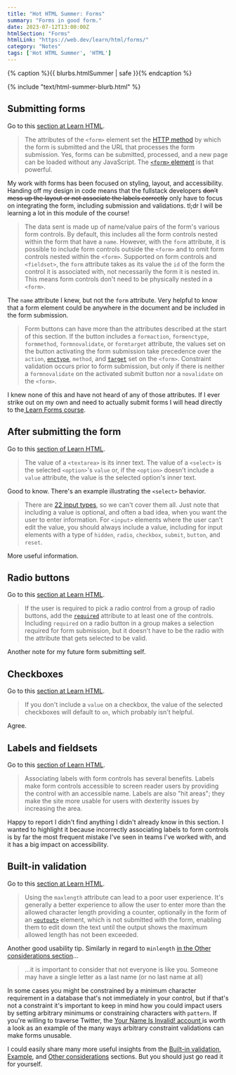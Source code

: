 ```yaml
---
title: "Hot HTML Summer: Forms"
summary: "Forms in good form."
date: 2023-07-12T13:00:00Z
htmlSection: "Forms"
htmlLink: "https://web.dev/learn/html/forms/"
category: "Notes"
tags: ['Hot HTML Summer', 'HTML']
---
```

{% caption %}{{ blurbs.htmlSummer | safe }}{% endcaption %}

{% include "text/html-summer-blurb.html" %}

## Submitting forms

Go to this [section at Learn HTML](https://web.dev/learn/html/forms/#submitting-forms).

> The attributes of the `<form>` element set the [HTTP method](https://web.dev/learn/forms/form-element/#how-is-the-data-transferred) by which the form is submitted and the URL that processes the form submission. Yes, forms can be submitted, processed, and a new page can be loaded without any JavaScript. The [`<form>` element](https://web.dev/learn/forms/form/) is that powerful.

My work with forms has been focused on styling, layout, and accessibility. Handing off my design in code means that the fullstack developers ~~don't mess up the layout or not associate the labels correctly~~ only have to focus on integrating the form, including submission and validations. tl;dr I will be learning a lot in this module of the course! 

> The data sent is made up of name/value pairs of the form's various form controls. By default, this includes all the form controls nested within the form that have a `name`. However, with the `form` attribute, it is possible to include form controls outside the `<form>` and to omit form controls nested within the `<form>`. Supported on form controls and `<fieldset>`, the `form` attribute takes as its value the `id` of the form the control it is associated with, not necessarily the form it is nested in. This means form controls don't need to be physically nested in a `<form>`.

The `name` attribute I knew, but not the `form` attribute. Very helpful to know that a form element could be anywhere in the document and be included in the form submission.

> Form buttons can have more than the attributes described at the start of this section. If the button includes a `formaction`, `formenctype`, `formmethod`, `formnovalidate`, or `formtarget` attribute, the values set on the button activating the form submission take precedence over the `action`, [`enctype`](https://web.dev/learn/forms/form/#enable-users-to-submit-files), `method`, and [`target`](https://web.dev/learn/html/attributes/) set on the `<form>`. Constraint validation occurs prior to form submission, but only if there is neither a `formnovalidate` on the activated submit button nor a `novalidate` on the `<form>`.

I knew none of this and have not heard of any of those attributes. If I ever strike out on my own and need to actually submit forms I will head directly to the[ Learn Forms course](https://web.dev/learn/forms/).

## After submitting the form

Go to this [section of Learn HTML](https://web.dev/learn/html/forms/#after-submitting-the-form).

> The value of a `<textarea>` is its inner text. The value of a `<select>` is the selected `<option>`'s `value` or, if the `<option>` doesn't include a `value` attribute, the value is the selected option's inner text.

Good to know. There's an example illustrating the `<select>` behavior.

> There are [22 input types](https://developer.mozilla.org/docs/Web/HTML/Element/Input#input_types), so we can't cover them all. Just note that including a value is optional, and often a bad idea, when you want the user to enter information. For `<input>` elements where the user can't edit the value, you should always include a value, including for input elements with a type of `hidden`, `radio`, `checkbox`, `submit`, `button`, and `reset`.

More useful information.

## Radio buttons

Go to this [section at Learn HTML](https://web.dev/learn/html/forms/#radio-buttons).

> If the user is required to pick a radio control from a group of radio buttons, add the [`required`](https://developer.mozilla.org/docs/Web/HTML/Attributes/required) attribute to at least one of the controls. Including `required` on a radio button in a group makes a selection required for form submission, but it doesn't have to be the radio with the attribute that gets selected to be valid.

Another note for my future form submitting self.

## Checkboxes

Go to this [section at Learn HTML](https://web.dev/learn/html/forms/#checkboxes).

> If you don't include a `value` on a checkbox, the value of the selected checkboxes will default to `on`, which probably isn't helpful.

Agree.

## Labels and fieldsets

Go to this [section of Learn HTML](https://web.dev/learn/html/forms/#labels-and-fieldsets).

> Associating labels with form controls has several benefits. Labels make form controls accessible to screen reader users by providing the control with an accessible name. Labels are also "hit areas"; they make the site more usable for users with dexterity issues by increasing the area.

Happy to report I didn't find anything I didn't already know in this section. I wanted to highlight it because incorrectly associating labels to form controls is by far the most frequent mistake I've seen in teams I've worked with, and it has a big impact on accessibility.

## Built-in validation

Go to this [section at Learn HTML](https://web.dev/learn/html/forms/#built-in-validation).

> Using the `maxlength` attribute can lead to a poor user experience. It's generally a better experience to allow the user to enter more than the allowed character length providing a counter, optionally in the form of an [`<output>`](https://developer.mozilla.org/docs/Web/HTML/Element/output) element, which is not submitted with the form, enabling them to edit down the text until the output shows the maximum allowed length has not been exceeded.

Another good usability tip. Similarly in regard to `minlength` [in the Other considerations section](https://web.dev/learn/html/forms/#other-considerations)...

> ...it is important to consider that not everyone is like you. Someone may have a single letter as a last name (or no last name at all)

In some cases you might be constrained by a minimum character requirement in a database that's not immediately in your control, but if that's not a constraint it's important to keep in mind how you could impact users by setting arbitrary minimums or constraining characters with `pattern`. If you're willing to traverse Twitter, the [Your Name Is Invalid! account ](https://twitter.com/yournameisvalid) is worth a look as an example of the many ways arbitrary constraint validations can make forms unusable.

I could easily share many more useful insights from the [Built-in validation](https://web.dev/learn/html/forms/#built-in-validation), [Example](https://web.dev/learn/html/forms/#example), and [Other considerations](https://web.dev/learn/html/forms/#other-considerations) sections. But you should just go read it for yourself.








